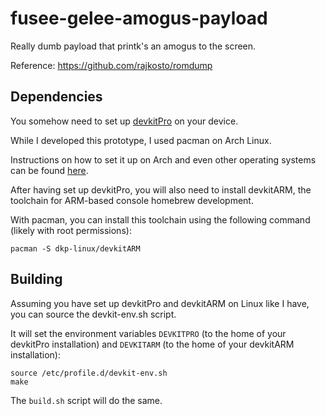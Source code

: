 # fusee-gelee-amogus-payload

Really dumb payload that printk's an amogus to the screen.

Reference: https://github.com/rajkosto/romdump

## Dependencies

You somehow need to set up [devkitPro](https://devkitpro.org/wiki/Getting_Started) on your device.

While I developed this prototype, I used pacman on Arch Linux.

Instructions on how to set it up on Arch and even other operating systems can be found [here](https://devkitpro.org/wiki/devkitPro_pacman).


After having set up devkitPro, you will also need to install devkitARM, the toolchain for ARM-based console homebrew development.

With pacman, you can install this toolchain using the following command (likely with root permissions):
```
pacman -S dkp-linux/devkitARM
```

## Building

Assuming you have set up devkitPro and devkitARM on Linux like I have, you can source the devkit-env.sh script.

It will set the environment variables `DEVKITPRO` (to the home of your devkitPro installation) and `DEVKITARM` 
(to the home of your devkitARM installation):

```
source /etc/profile.d/devkit-env.sh
make
```

The `build.sh` script will do the same.

